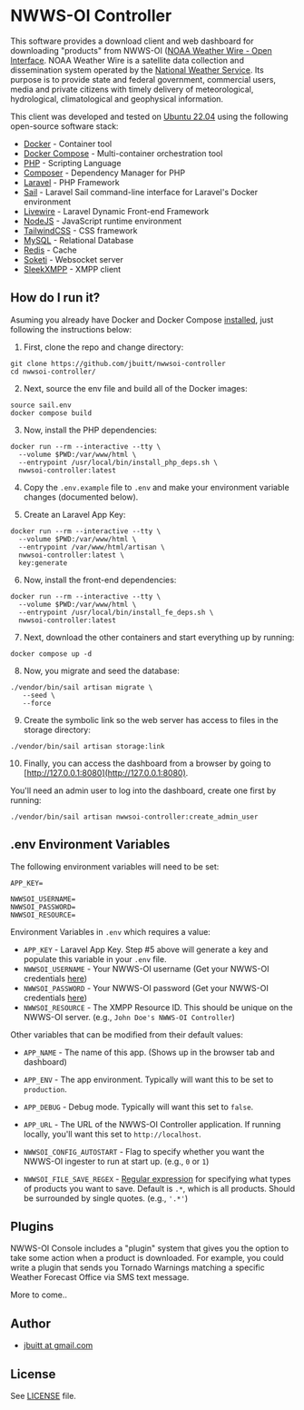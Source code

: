 
# NWWS-OI Controller

This software provides a download client and web dashboard for downloading "products" from NWWS-OI ([NOAA Weather Wire - Open Interface](https://www.nws.noaa.gov/nwws/). NOAA Weather Wire is a satellite data collection and dissemination system operated by the [National Weather Service](http://weather.gov). Its purpose is to provide state and federal government, commercial users, media and private citizens with timely delivery of meteorological, hydrological, climatological and geophysical information.

This client was developed and tested on [Ubuntu 22.04](http://ubuntu.com) using the following open-source software stack:

* [Docker](https://www.docker.com/) - Container tool
* [Docker Compose](https://docs.docker.com/compose/) - Multi-container orchestration tool
* [PHP](https://www.php.net/) - Scripting Language
* [Composer](http://getcomposer.org/) - Dependency Manager for PHP
* [Laravel](https://laravel.com/) - PHP Framework
* [Sail](https://laravel.com/docs/10.x/sail) - Laravel Sail command-line interface for Laravel's Docker environment 
* [Livewire](https://laravel-livewire.com/) - Laravel Dynamic Front-end Framework
* [NodeJS](https://nodejs.org/en) - JavaScript runtime environment
* [TailwindCSS](https://tailwindcss.com/) - CSS framework
* [MySQL](https://www.mysql.com/) - Relational Database
* [Redis](https://redis.io/) - Cache
* [Soketi](https://docs.soketi.app/) - Websocket server
* [SleekXMPP](https://github.com/fritzy/SleekXMPP) - XMPP client 

## How do I run it?

Asuming you already have Docker and Docker Compose [installed](https://github.com/jbuitt/nwwsoi-controller/blob/main/scripts/install_docker.sh), just following the instructions below:

1. First, clone the repo and change directory:

```
git clone https://github.com/jbuitt/nwwsoi-controller
cd nwwsoi-controller/
```

2. Next, source the env file and build all of the Docker images:

```
source sail.env
docker compose build
```

3. Now, install the PHP dependencies:

```
docker run --rm --interactive --tty \
  --volume $PWD:/var/www/html \
  --entrypoint /usr/local/bin/install_php_deps.sh \
  nwwsoi-controller:latest
```

4. Copy the `.env.example` file to `.env` and make your environment variable changes (documented below).
   
5. Create an Laravel App Key:

```
docker run --rm --interactive --tty \
  --volume $PWD:/var/www/html \
  --entrypoint /var/www/html/artisan \
  nwwsoi-controller:latest \
  key:generate
```

6. Now, install the front-end dependencies:

```
docker run --rm --interactive --tty \
  --volume $PWD:/var/www/html \
  --entrypoint /usr/local/bin/install_fe_deps.sh \
  nwwsoi-controller:latest
```

7. Next, download the other containers and start everything up by running:

```
docker compose up -d
```

8. Now, you migrate and seed the database:

```
./vendor/bin/sail artisan migrate \
   --seed \
   --force
```

9. Create the symbolic link so the web server has access to files in the storage directory:

```
./vendor/bin/sail artisan storage:link
```

10. Finally, you can access the dashboard from a browser by going to [http://127.0.0.1:8080](http://127.0.0.1:8080).

You'll need an admin user to log into the dashboard, create one first by running:

```
./vendor/bin/sail artisan nwwsoi-controller:create_admin_user
```

## .env Environment Variables

The following environment variables will need to be set:

```
APP_KEY=

NWWSOI_USERNAME=
NWWSOI_PASSWORD=
NWWSOI_RESOURCE=
```

Environment Variables in `.env` which requires a value:

* `APP_KEY` - Laravel App Key. Step #5 above will generate a key and populate this variable in your `.env` file.
* `NWWSOI_USERNAME` - Your NWWS-OI username (Get your NWWS-OI credentials [here](https://www.weather.gov/nwws/nwws_oi_request))
* `NWWSOI_PASSWORD` - Your NWWS-OI password (Get your NWWS-OI credentials [here](https://www.weather.gov/nwws/nwws_oi_request))
* `NWWSOI_RESOURCE` - The XMPP Resource ID. This should be unique on the NWWS-OI server. (e.g., `John Doe's NWWS-OI Controller`)

Other variables that can be modified from their default values:

* `APP_NAME` - The name of this app. (Shows up in the browser tab and dashboard)
* `APP_ENV` - The app environment. Typically will want this to be set to `production`.
* `APP_DEBUG` - Debug mode. Typically will want this set to `false`.
* `APP_URL` - The URL of the NWWS-OI Controller application. If running locally, you'll want this set to `http://localhost`.

* `NWWSOI_CONFIG_AUTOSTART` - Flag to specify whether you want the NWWS-OI ingester to run at start up. (e.g., `0` or `1`)
* `NWWSOI_FILE_SAVE_REGEX` - [Regular expression](https://en.wikipedia.org/wiki/Regular_expression) for specifying what types of products you want to save. Default is `.*`, which is all products. Should be surrounded by single quotes. (e.g., `'.*'`)

## Plugins

NWWS-OI Console includes a "plugin" system that gives you the option to take some action when a product is downloaded. For example, you could write a plugin that sends you Tornado Warnings matching a specific Weather Forecast Office via SMS text message.

More to come..

## Author

+	[jbuitt at gmail.com](mailto:jbuitt@gmail.com)

## License

See [LICENSE](https://github.com/jbuitt/emwin-console/blob/main/LICENSE) file.
